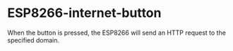 # ESP8266-internet-button

When the button is pressed, the ESP8266 will send an HTTP request to the specified domain.
